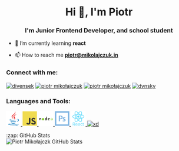 <h1 align="center">Hi 👋, I'm Piotr</h1>
<h3 align="center">I'm Junior Frontend Developer, and school student</h3>

- 🌱 I’m currently learning **react**

- 📫 How to reach me **piotr@mikolajczuk.in**

<h3 align="left">Connect with me:</h3>
<p align="left">
<a href="https://twitter.com/divensek" target="blank"><img align="center" src="https://cdn.jsdelivr.net/npm/simple-icons@3.0.1/icons/twitter.svg" alt="divensek" height="30" width="40" /></a>
<a href="https://linkedin.com/in/piotr mikołajczuk" target="blank"><img align="center" src="https://cdn.jsdelivr.net/npm/simple-icons@3.0.1/icons/linkedin.svg" alt="piotr mikołajczuk" height="30" width="40" /></a>
<a href="https://fb.com/piotr mikołajczuk" target="blank"><img align="center" src="https://cdn.jsdelivr.net/npm/simple-icons@3.0.1/icons/facebook.svg" alt="piotr mikołajczuk" height="30" width="40" /></a>
<a href="https://instagram.com/dvnsky" target="blank"><img align="center" src="https://cdn.jsdelivr.net/npm/simple-icons@3.0.1/icons/instagram.svg" alt="dvnsky" height="30" width="40" /></a>
</p>

<h3 align="left">Languages and Tools:</h3>
<p align="left"><a href="https://www.java.com" target="_blank"> <img src="https://raw.githubusercontent.com/devicons/devicon/master/icons/java/java-original.svg" alt="java" width="40" height="40"/> </a> <a href="https://developer.mozilla.org/en-US/docs/Web/JavaScript" target="_blank"> <img src="https://raw.githubusercontent.com/devicons/devicon/master/icons/javascript/javascript-original.svg" alt="javascript" width="40" height="40"/> </a> <a href="https://nodejs.org" target="_blank"> <img src="https://raw.githubusercontent.com/devicons/devicon/master/icons/nodejs/nodejs-original-wordmark.svg" alt="nodejs" width="40" height="40"/> </a> <a href="https://www.photoshop.com/en" target="_blank"> <img src="https://raw.githubusercontent.com/devicons/devicon/master/icons/photoshop/photoshop-line.svg" alt="photoshop" width="40" height="40"/> </a> <a href="https://reactjs.org/" target="_blank"> <img src="https://raw.githubusercontent.com/devicons/devicon/master/icons/react/react-original-wordmark.svg" alt="react" width="40" height="40"/> </a> <a href="https://www.adobe.com/products/xd.html" target="_blank"> <img src="https://cdn.worldvectorlogo.com/logos/adobe-xd.svg" alt="xd" width="40" height="40"/> </a> </p>
  <summary>:zap: GitHub Stats</summary>

  <img align="left" alt="Piotr Mikołajczk GitHub Stats" src="https://github-readme-stats.vercel.app/api?username=mikolajczukpiotr&show_icons=true&hide_border=true" />

</details>
